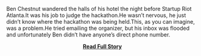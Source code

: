 <p>Ben Chestnut wandered the halls of his hotel the night before Startup Riot Atlanta.It was his job to judge the hackathon.He wasn’t nervous, he just didn’t know where the hackathon was being held.This, as you can imagine, was a problem.He tried emailing the organizer, but his inbox was flooded and unfortunately Ben didn’t have anyone’s direct phone number.</p>
<center><p><a href="http://www.twilio.com/blog/2013/01/mailchimps-gather-app-keeps-your-attendees-in-the-loop-with-twilio-sms.html" style='padding:25px; font-sze:18px; font-weight: bold;'>Read Full Story</a></p></center>
